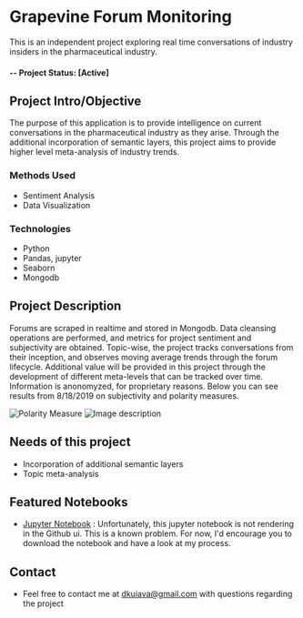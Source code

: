 # Grapevine Forum Monitoring
This is an independent project exploring real time conversations of industry insiders in the pharmaceutical industry.

#### -- Project Status: [Active]

## Project Intro/Objective
The purpose of this application is to provide intelligence on current conversations in the pharmaceutical industry as they arise. Through the additional incorporation of semantic layers, this project aims to provide higher level meta-analysis of industry trends. 

### Methods Used
* Sentiment Analysis
* Data Visualization

### Technologies
* Python
* Pandas, jupyter
* Seaborn
* Mongodb

## Project Description
Forums are scraped in realtime and stored in Mongodb. Data cleansing operations are performed, and metrics for project sentiment and subjectivity are obtained. Topic-wise, the project tracks conversations from their inception, and observes moving average trends through the forum lifecycle. Additional value will be provided in this project through the development of different meta-levels that can be tracked over time. Information is anonomyzed, for proprietary reasons. Below you can see results from 8/18/2019 on subjectivity and polarity measures. 

![Polarity Measure](https://github.com/dkuiava/grapevine-forum-monitoring/blob/master/20190818%20Polarity%20Measure.png)
![Image description](https://github.com/dkuiava/grapevine-forum-monitoring/blob/master/20190818%20Subjectivity%20Measure.png)

## Needs of this project

- Incorporation of additional semantic layers
- Topic meta-analysis


## Featured Notebooks
* [Jupyter Notebook](https://github.com/dkuiava/grapevine-forum-monitoring/blob/master/Sentiment%20Analysis%20By%20Forum%20Topic.ipynb) : Unfortunately, this jupyter notebook is not rendering in the Github ui. This is a known problem. For now, I'd encourage you to download the notebook and have a look at my process. 

## Contact
* Feel free to contact me at dkuiava@gmail.com with questions regarding the project
